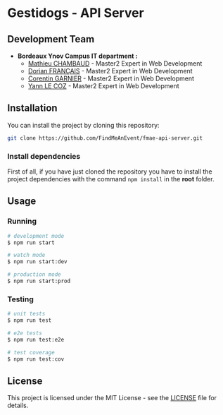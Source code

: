# Gestidogs - API Server

## Development Team

- **Bordeaux Ynov Campus IT department :**
  - [Mathieu CHAMBAUD](https://github.com/FrekiManagarm) - Master2 Expert in Web Development
  - [Dorian FRANÇAIS](https://github.com/DorianFRANCAIS) - Master2 Expert in Web Development
  - [Corentin GARNIER](https://github.com/Maysto) - Master2 Expert in Web Development
  - [Yann LE COZ](https://github.com/ianlcz) - Master2 Expert in Web Development

## Installation

You can install the project by cloning this repository:

```bash
git clone https://github.com/FindMeAnEvent/fmae-api-server.git
```

### Install dependencies

First of all, if you have just cloned the repository you have to install the project dependencies with the command `npm install` in the **root** folder.

## Usage

### Running

```bash
# development mode
$ npm run start

# watch mode
$ npm run start:dev

# production mode
$ npm run start:prod
```

### Testing

```bash
# unit tests
$ npm run test

# e2e tests
$ npm run test:e2e

# test coverage
$ npm run test:cov
```

## License

This project is licensed under the MIT License - see the [LICENSE](./LICENSE) file for details.
